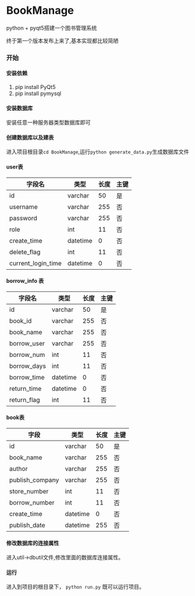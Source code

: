 # BookManage
python + pyqt5搭建一个图书管理系统

终于第一个版本发布上来了,基本实现都比较简陋

### 开始
#### 安装依赖
1. pip install PyQt5
2. pip install pymysql
#### 安装数据库
安装任意一种服务器类型数据库即可
#### 创建数据库以及建表
进入项目根目录`cd BookManage`,运行`python generate_data.py`生成数据库文件 
#### user表

| 字段名             | 类型     | 长度 | 主键 |
| ------------------ | -------- | ---- | ---- |
| id                 | varchar  | 50   | 是   |
| username           | varchar  | 255  | 否   |
| password           | varchar  | 255  | 否   |
| role               | int      | 11   | 否   |
| create_time        | datetime | 0    | 否   |
| delete_flag        | int      | 11   | 否   |
| current_login_time | datetime | 0    | 否   |

#### borrow_info 表

| 字段名      | 类型     | 长度 | 主键 |
| ----------- | -------- | ---- | ---- |
| id          | varchar  | 50   | 是   |
| book_id     | varchar  | 255  | 否   |
| book_name   | varchar  | 255  | 否   |
| borrow_user | varchar  | 255  | 否   |
| borrow_num  | int      | 11   | 否   |
| borrow_days | int      | 11   | 否   |
| borrow_time | datetime | 0    | 否   |
| return_time | datetime | 0    | 否   |
| return_flag | int      | 11   | 否   |

#### book表

| 字段            | 类型     | 长度 | 主键 |
| --------------- | -------- | ---- | ---- |
| id              | varchar  | 50   | 是   |
| book_name       | varchar  | 255  | 否   |
| author          | varchar  | 255  | 否   |
| publish_company | varchar  | 255  | 否   |
| store_number    | int      | 11   | 否   |
| borrow_number   | int      | 11   | 否   |
| create_time     | datetime | 0    | 否   |
| publish_date    | datetime  | 255  | 否   |

#### 修改数据库的连接属性
进入util->dbutil文件,修改里面的数据库连接属性。

#### 运行
进入到项目的根目录下，
`python run.py`
既可以运行项目。
